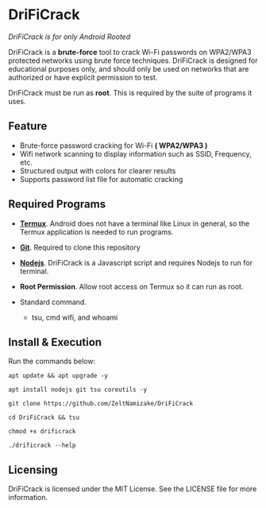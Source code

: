 # DriFiCrack
_DriFiCrack is for only Android Rooted_

DriFiCrack is a **brute-force** tool to crack Wi-Fi passwords on WPA2/WPA3 
protected networks using brute force techniques. DriFiCrack is designed for educational purposes only, and should only be used on networks 
that are authorized or have explicit permission to test. 

DriFiCrack must be run as **root**. This is required by the suite 
of programs it uses.

## Feature
- Brute-force password cracking for Wi-Fi **( WPA2/WPA3 )**
- Wifi network scanning to display information such as SSID, Frequency, etc.
- Structured output with colors for clearer results
- Supports password list file for automatic cracking

## Required Programs

* [__Termux__](https://f-droid.org/packages/com.termux/). Android does not have a terminal like Linux in general, so the Termux application is needed to run programs.
* [__Git__](https://git-scm.com/downloads). Required to clone this repository
* [__Nodejs__](https://nodejs.org). DriFiCrack is a Javascript script and requires Nodejs to run for terminal.
* __Root Permission__. Allow root access on Termux so it can run as root.

* Standard command.
  * tsu, cmd wifi, and whoami

## Install & Execution
Run the commands below:

`apt update && apt upgrade -y`

`apt install nodejs git tsu coreutils -y`

`git clone https://github.com/ZeltNamizake/DriFiCrack`

`cd DriFiCrack && tsu`

`chmod +x drificrack`

`./drificrack --help`

## Licensing
DriFiCrack is licensed under the MIT License. See the LICENSE file for more information.
